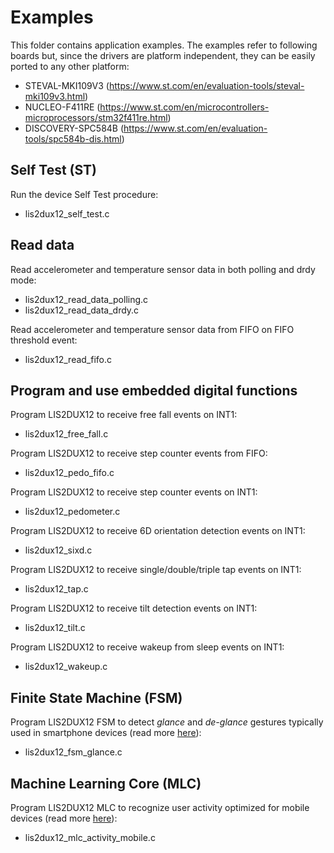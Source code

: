 # Examples

This folder contains application examples. The examples refer to following boards but, since the drivers are platform independent, they can be easily ported to any other platform: 

- STEVAL-MKI109V3 (https://www.st.com/en/evaluation-tools/steval-mki109v3.html)
- NUCLEO-F411RE (https://www.st.com/en/microcontrollers-microprocessors/stm32f411re.html)
- DISCOVERY-SPC584B (https://www.st.com/en/evaluation-tools/spc584b-dis.html)

## Self Test (ST)

Run the device Self Test procedure:

  - lis2dux12_self_test.c

## Read data

Read accelerometer and temperature sensor data in both polling and drdy mode:

  - lis2dux12_read_data_polling.c
  - lis2dux12_read_data_drdy.c

Read accelerometer and temperature sensor data from FIFO on FIFO threshold event:

  - lis2dux12_read_fifo.c

## Program and use embedded digital functions

Program LIS2DUX12 to receive free fall events on INT1:

  - lis2dux12_free_fall.c

Program LIS2DUX12 to receive step counter events from FIFO:

  - lis2dux12_pedo_fifo.c

Program LIS2DUX12 to receive step counter events on INT1:

  - lis2dux12_pedometer.c

Program LIS2DUX12 to receive 6D orientation detection events on INT1:

  - lis2dux12_sixd.c

Program LIS2DUX12 to receive single/double/triple tap events on INT1:

  - lis2dux12_tap.c

Program LIS2DUX12 to receive tilt detection events on INT1:

  - lis2dux12_tilt.c

Program LIS2DUX12 to receive wakeup from sleep events on INT1:

  - lis2dux12_wakeup.c

## Finite State Machine (FSM)

Program LIS2DUX12 FSM to detect *glance* and *de-glance* gestures typically used in smartphone devices (read more [here](https://github.com/STMicroelectronics/STMems_Finite_State_Machine/blob/master/application_examples/lis2dux12/Glance%20detection/README.md)):

  - lis2dux12_fsm_glance.c

## Machine Learning Core (MLC)

Program LIS2DUX12 MLC to recognize user activity optimized for mobile devices (read more [here](https://github.com/STMicroelectronics/STMems_Machine_Learning_Core/blob/master/application_examples/lis2dux12/activity_recognition_for_mobile/README.md)):

  - lis2dux12_mlc_activity_mobile.c

